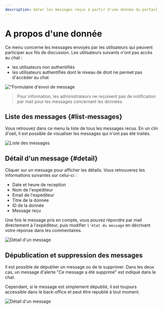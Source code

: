 ```yaml
---
description: Gérer les messages reçus à partir d'une donnée du portail Isogeo
---
```

# A propos d'une donnée

Ce menu concerne les messages envoyés par les utilisateurs qui peuvent participer aux fils de discussion. Les utilisateurs suivants n'ont pas accès au chat :

* les utilisateurs non authentifiés
* les utilisateurs authentifiés dont le niveau de droit ne permet pas d'accéder au chat

!["Formulaire d'envoi de message](/assets/front_aboutdata.png)

> Pour information, les administrateurs ne reçoivent pas de notification par mail pour les messages concernant les données.  

## Liste des messages {#list-messages}

Vous retrouvez dans ce menu la liste de tous les messages recus. En un clin d'oeil, il est possible de visualiser les messages qui n'ont pas été traités.

![Liste des messages](/assets/back_list_aboutdata.png)

## Détail d'un message {#detail}

Cliquer sur un message pour afficher les détails. Vous retrouverez les informations suivantes sur celui-ci :

* Date et heure de reception
* Nom de l'expéditeur
* Email de l'expéditeur
* Titre de la donnée
* ID de la donnée
* Message reçu

Une fois le message pris en compte, vous pouvez répondre par mail directement à l'expéditeur, puis modifier `l'état du message` en décrivant votre réponse dans les commentaires.

![Détail d'un message](/assets/back_detail_aboutdata.png)

## Dépublication et suppression des messages

Il est possible de dépublier un message ou de le supprimer. Dans les deux cas, un message d'alerte "Ce message a été supprimé" est indiqué dans le chat.

Cependant, si le message est simplement dépublié, il est toujours accessible dans le back-office et peut être republié à tout moment.

![Détail d'un message](/assets/back_delete_aboutdata.png)